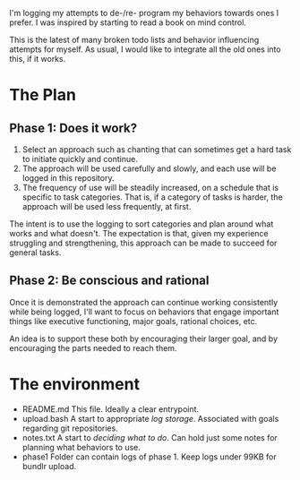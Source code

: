 I'm logging my attempts to de-/re- program my behaviors towards ones I prefer. I was inspired by starting to read a book on mind control.

This is the latest of many broken todo lists and behavior influencing attempts for myself. As usual, I would like to integrate all the old ones into this, if it works. 

# The Plan

## Phase 1: Does it work?

1. Select an approach such as chanting that can sometimes get a hard task to initiate quickly and continue.
2. The approach will be used carefully and slowly, and each use will be logged in this repository.
3. The frequency of use will be steadily increased, on a schedule that is specific to task categories.
   That is, if a category of tasks is harder, the approach will be used less frequently, at first.

The intent is to use the logging to sort categories and plan around what works and what doesn't.
The expectation is that, given my experience struggling and strengthening, this
approach can be made to succeed for general tasks.

## Phase 2: Be conscious and rational

Once it is demonstrated the approach can continue working consistently while being logged, I'll want to
focus on behaviors that engage important things like executive functioning, major goals, rational choices, etc.

An idea is to support these both by encouraging their larger goal, and by encouraging the parts needed to reach them.

# The environment

- README.md
	This file. Ideally a clear entrypoint.
- upload.bash
	A start to appropriate _log storage_. Associated with goals regarding git repositories.
- notes.txt
	A start to _deciding what to do_. Can hold just some notes for planning what behaviors to use.
- phase1
	Folder can contain logs of phase 1. Keep logs under 99KB for bundlr upload.

